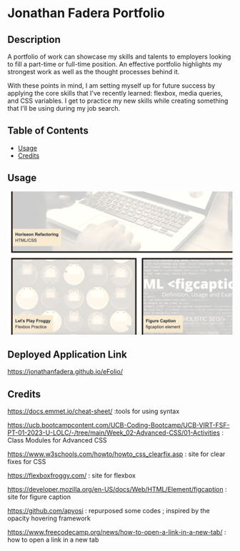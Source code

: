 # Jonathan Fadera Portfolio

## Description

A portfolio of work can showcase my skills and talents to employers looking to fill a part-time or full-time position. An effective portfolio highlights my strongest work as well as the thought processes behind it.

With these points in mind, I am setting myself up for future success by applying the core skills that I've recently learned: flexbox, media queries, and CSS variables. I get to practice my new skills while creating something that I'll be using during my job search. 

## Table of Contents

- [Usage](#usage)
- [Credits](#credits)

## Usage

![alt text](assets/images/Screenshot-new.png)

## Deployed Application Link

https://jonathanfadera.github.io/eFolio/

## Credits

https://docs.emmet.io/cheat-sheet/ :tools for using syntax

https://ucb.bootcampcontent.com/UCB-Coding-Bootcamp/UCB-VIRT-FSF-PT-01-2023-U-LOLC/-/tree/main/Week_02-Advanced-CSS/01-Activities : Class Modules for Advanced CSS

https://www.w3schools.com/howto/howto_css_clearfix.asp : site for clear fixes for CSS

https://flexboxfroggy.com/ : site for flexbox

https://developer.mozilla.org/en-US/docs/Web/HTML/Element/figcaption : site for figure caption

https://github.com/apyosi : repurposed some codes ; inspired by the opacity hovering framework

https://www.freecodecamp.org/news/how-to-open-a-link-in-a-new-tab/ : how to open a link in a new tab